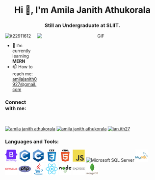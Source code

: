 <!DOCTYPE html>
<html lang="en">
<head>
<meta charset="UTF-8">
<meta name="viewport" content="width=device-width, initial-scale=1.0">
</head>
<body>
  <h1 align="center">Hi 👋, I'm Amila Janith Athukorala</h1>
  <h3 align="center">Still an Undergraduate at SLIIT.</h3>

  <a target="_blank" align="center">
    <img align="right" top="500" height="300" width="400" alt="GIF" src="https://media.giphy.com/media/SWoSkN6DxTszqIKEqv/giphy.gif">
  </a>

  <p align="left"> <img src="https://komarev.com/ghpvc/?username=it22911612&label=Profile%20views&color=0e75b6&style=flat" alt="it22911612" /> </p>

  <ul>
    <li>🌱 I’m currently learning <strong>MERN</strong></li>
    <li>📫 How to reach me: <a href="mailto:amilajanith0927@gmail.com">amilajanith0927@gmail.com</a></li>
  </ul>

  <h3 align="left">Connect with me:</h3>
  <p align="left">
    <a href="https://linkedin.com/in/amila janith athukorala" target="_blank"><img align="center" src="https://raw.githubusercontent.com/rahuldkjain/github-profile-readme-generator/master/src/images/icons/Social/linked-in-alt.svg" alt="amila janith athukorala" height="30" width="40" /></a>
    <a href="https://fb.com/amila janith athukorala" target="_blank"><img align="center" src="https://raw.githubusercontent.com/rahuldkjain/github-profile-readme-generator/master/src/images/icons/Social/facebook.svg" alt="amila janith athukorala" height="30" width="40" /></a>
    <a href="https://instagram.com/jan.ith27" target="_blank"><img align="center" src="https://raw.githubusercontent.com/rahuldkjain/github-profile-readme-generator/master/src/images/icons/Social/instagram.svg" alt="jan.ith27" height="30" width="40" /></a>
  </p>

  <h3 align="left">Languages and Tools:</h3>
  <p align="left"> 
    <img src="https://raw.githubusercontent.com/devicons/devicon/master/icons/bootstrap/bootstrap-plain-wordmark.svg" alt="Bootstrap" width="40" height="40"/>
    <img src="https://raw.githubusercontent.com/devicons/devicon/master/icons/c/c-original.svg" alt="C" width="40" height="40"/>
    <img src="https://raw.githubusercontent.com/devicons/devicon/master/icons/cplusplus/cplusplus-original.svg" alt="C++" width="40" height="40"/>
    <img src="https://raw.githubusercontent.com/devicons/devicon/master/icons/css3/css3-original-wordmark.svg" alt="CSS3" width="40" height="40"/>
    <img src="https://raw.githubusercontent.com/devicons/devicon/master/icons/html5/html5-original-wordmark.svg" alt="HTML5" width="40" height="40"/>
    <img src="https://raw.githubusercontent.com/devicons/devicon/master/icons/javascript/javascript-original.svg" alt="JavaScript" width="40" height="40"/>
    <img src="https://www.svgrepo.com/show/303229/microsoft-sql-server-logo.svg" alt="Microsoft SQL Server" width="40" height="40"/>
    <img src="https://raw.githubusercontent.com/devicons/devicon/master/icons/mysql/mysql-original-wordmark.svg" alt="MySQL" width="40" height="40"/>
    <img src="https://raw.githubusercontent.com/devicons/devicon/master/icons/oracle/oracle-original.svg" alt="Oracle" width="40" height="40"/>
    <img src="https://raw.githubusercontent.com/devicons/devicon/master/icons/php/php-original.svg" alt="PHP" width="40" height="40"/>
    <img src="https://raw.githubusercontent.com/devicons/devicon/master/icons/java/java-original.svg" alt="Java" width="40" height="40"/>
    <img src="https://raw.githubusercontent.com/devicons/devicon/master/icons/react/react-original.svg" alt="React.js" width="40" height="40"/>
    <img src="https://raw.githubusercontent.com/devicons/devicon/master/icons/nodejs/nodejs-original-wordmark.svg" alt="Node.js" width="40" height="40"/>
    <img src="https://raw.githubusercontent.com/devicons/devicon/master/icons/express/express-original-wordmark.svg" alt="Express.js" width="40" height="40"/>
    <img src="https://raw.githubusercontent.com/devicons/devicon/master/icons/mongodb/mongodb-original-wordmark.svg" alt="MongoDB" width="40" height="40"/>
  </p>
</body>
</html>
